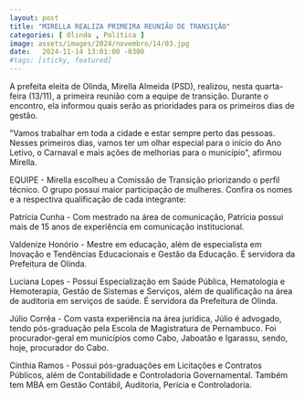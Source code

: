 ```yaml
---
layout: post
title: "MIRELLA REALIZA PRIMEIRA REUNIÃO DE TRANSIÇÃO"
categories: [ Olinda , Política ]
image: assets/images/2024/novembro/14/03.jpg
date:   2024-11-14 13:01:00 -0300
#tags: [sticky, featured]
---
```

A prefeita eleita de Olinda, Mirella Almeida (PSD), realizou, nesta quarta-feira (13/11), a primeira reunião com a equipe de transição. Durante o encontro, ela informou quais serão as prioridades para os primeiros dias de gestão.

"Vamos trabalhar em toda a cidade e estar sempre perto das pessoas. Nesses primeiros dias, vamos ter um olhar especial para o início do Ano Letivo, o Carnaval e mais ações de melhorias para o município", afirmou Mirella. 

EQUIPE - Mirella escolheu a Comissão de Transição priorizando o perfil técnico. O grupo possui maior participação de mulheres. Confira os nomes e a respectiva qualificação de cada integrante:

Patrícia Cunha - Com mestrado na área de comunicação, Patrícia possui mais de 15 anos de experiência em comunicação institucional. 

Valdenize Honório - Mestre em educação, além de especialista em Inovação e Tendências Educacionais e Gestão da Educação. É servidora da Prefeitura de Olinda. 

Luciana Lopes - Possui Especialização em Saúde Pública, Hematologia e Hemoterapia, Gestão de Sistemas e Serviços, além de qualificação na área de auditoria em serviços de saúde. É servidora da Prefeitura de Olinda. 

Júlio Corrêa - Com vasta experiência na área jurídica, Júlio é advogado, tendo pós-graduação pela Escola de Magistratura de Pernambuco. Foi procurador-geral em municípios como Cabo, Jaboatão e Igarassu, sendo, hoje, procurador do Cabo.

Cinthia Ramos - Possui pós-graduações em Licitações e Contratos Públicos, além de  Contabilidade e Controladoria Governamental. Também tem MBA em Gestão Contábil, Auditoria, Perícia e Controladoria.